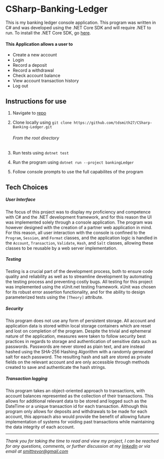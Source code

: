 # CSharp-Banking-Ledger
This is my banking ledger console application. This program was written in C# and was developed using the .NET Core SDK and will require .NET to run. To install the .NET Core SDK, go [here](https://dotnet.microsoft.com/download).
#### This Application allows a user to
* Create a new account
* Login
* Record a deposit
* Record a withdrawal
* Check account balance
* View account transaction history
* Log out


## Instructions for use   
1. Navigate to [repo](https://github.com/tdsmith27/CSharp-Banking-Ledger)
2. Clone locally using `git clone https://github.com/tdsmith27/CSharp-Banking-Ledger.git`

   ###### From the root directory
3. Run tests using `dotnet test`
4. Run the program using `dotnet run --project bankingLedger`
5. Follow console prompts to use the full capabilites of the program


## Tech Choices

##### User Interface
The focus of this project was to display my proficiency and competence with C# and the .NET development framework, and for this reason the UI was implemented solely through a console application. The program was however designed with the creation of a partner web application in mind. For this reason, all user interaction with the console is confined to the `Program`, `Session`, and `Format` classes, and the application logic is handled in the `Account`, `Transaction`, `Validate`, `Hash`, and `Salt` classes, allowing these classes to be reusable by a web server implementation.

##### Testing
Testing is a crucial part of the development process, both to ensure code quality and reliability as well as to streamline development by automating the testing process and preventing costly bugs. All testing for this project was implemented using the xUnit.net testing framework. xUnit was chosen for its robust error assertion functionality, and for the ability to design parameterized tests using the `[Theory]` attribute.

##### Security
This program does not use any form of persistent storage. All account and application data is stored within local storage containers which are reset and lost on completion of the program. Despite the trivial and ephemeral nature of the application, measures were taken to follow security best practices in regards to storage and authentication of sensitive data such as passwords. Passwords are never stored as plain text, and are instead hashed using the SHA-256 Hashing Algorithm with a randomly generated salt for each password. The resulting hash and salt are stored as private fields on the relevant account and are only accessible through methods created to save and authenticate the hash strings.

##### Transaction logging
This program takes an object-oriented approach to transactions, with account balances represented as the collection of their transactions. This allows for additional relevant data to be stored and logged such as the DateTime or a unique transaction id for each transaction. Although this program only allows for deposits and withdrawals to be made for each account, this approach also would provide the benefit of allowing future implementation of systems for voiding past transactions while maintaining the data integrity of each account.

---

*Thank you for taking the time to read and view my project, I can be reached for any questions, comments, or further discussion at my [linkedIn](https://www.linkedin.com/in/trevorsmithdev/) or via email at smittrevor@gmail.com*
